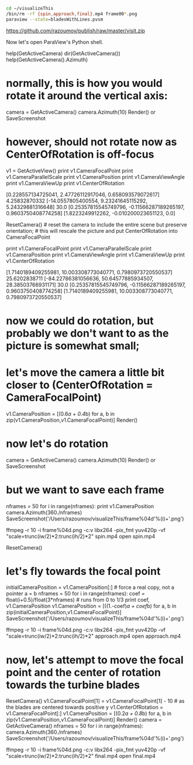 ```bash
cd ~/visualizeThis
/bin/rm -rf {spin,approach,final}.mp4 frame00*.png
paraview --state=bladesWithLines.pvsm
```


https://github.com/razoumov/publish/raw/master/visit.zip



Now let's open ParaView's Python shell.

help(GetActiveCamera)
dir(GetActiveCamera())
help(GetActiveCamera().Azimuth)

# normally, this is how you would rotate it around the vertical axis:
camera = GetActiveCamera()
camera.Azimuth(10)
Render() or SaveScreenshot
# however, should not rotate now as CenterOfRotation is off-focus

v1 = GetActiveView()
print v1.CameraFocalPoint
print v1.CameraParallelScale
print v1.CameraPosition
print v1.CameraViewAngle
print v1.CameraViewUp
print v1.CenterOfRotation

[0.228557134725041, 2.47726112917046, 0.658093579072617]
4.25832870332
[-14.0557805400554, 9.23241645115292, 5.24329881316648]
30.0
[0.25357815545749796, -0.11566287189265197, 0.9603750408774258]
[1.8223249912262, -0.010200023651123, 0.0]

ResetCamera()    # reset the camera to include the entire scene but preserve orientation;
		 # this will rescale the picture and put CenterOfRotation into CameraFocalPoint

print v1.CameraFocalPoint
print v1.CameraParallelScale
print v1.CameraPosition
print v1.CameraViewAngle
print v1.CameraViewUp
print v1.CenterOfRotation

[1.7140189409255981, 10.003308773040771, 0.7980973720550537]
25.6202838711
[-84.22786381056636, 50.64577885934507, 28.38503766931171]
30.0
[0.25357815545749796, -0.11566287189265197, 0.9603750408774258]
[1.7140189409255981, 10.003308773040771, 0.7980973720550537]

# now we could do rotation, but probably we don't want to as the picture is somewhat small;
# let's move the camera a little bit closer to (CenterOfRotation = CameraFocalPoint)

v1.CameraPosition = [(0.6*a + 0.4*b) for a, b in zip(v1.CameraPosition,v1.CameraFocalPoint)]
Render()

# now let's do rotation
camera = GetActiveCamera()
camera.Azimuth(10)
Render() or SaveScreenshot

# but we want to save each frame
nframes = 50
for i in range(nframes):
    print v1.CameraPosition
    camera.Azimuth(360./nframes)
    SaveScreenshot('/Users/razoumov/visualizeThis/frame%04d'%(i)+'.png')

ffmpeg -r 10 -i frame%04d.png -c:v libx264 -pix_fmt yuv420p -vf "scale=trunc(iw/2)*2:trunc(ih/2)*2" spin.mp4
open spin.mp4

ResetCamera()

# let's fly towards the focal point
initialCameraPosition = v1.CameraPosition[:]   # force a real copy, not a pointer a = b
nframes = 50
for i in range(nframes):
    coef = float(i+0.5)/float(3*nframes)  # runs from 0 to 1/3
    print coef, v1.CameraPosition
    v1.CameraPosition = [((1.-coef)*a + coef*b) for a, b in zip(initialCameraPosition,v1.CameraFocalPoint)]
    SaveScreenshot('/Users/razoumov/visualizeThis/frame%04d'%(i)+'.png')

ffmpeg -r 10 -i frame%04d.png -c:v libx264 -pix_fmt yuv420p -vf "scale=trunc(iw/2)*2:trunc(ih/2)*2" approach.mp4
open approach.mp4

# now, let's attempt to move the focal point and the center of rotation towards the turbine blades

ResetCamera()
v1.CameraFocalPoint[1] = v1.CameraFocalPoint[1] - 10   # as the blades are centered towards positive y
v1.CenterOfRotation = v1.CameraFocalPoint[:]
v1.CameraPosition = [(0.2*a + 0.8*b) for a, b in zip(v1.CameraPosition,v1.CameraFocalPoint)]
Render()
camera = GetActiveCamera()
nframes = 50
for i in range(nframes):
    camera.Azimuth(360./nframes)
    SaveScreenshot('/Users/razoumov/visualizeThis/frame%04d'%(i)+'.png')

ffmpeg -r 10 -i frame%04d.png -c:v libx264 -pix_fmt yuv420p -vf "scale=trunc(iw/2)*2:trunc(ih/2)*2" final.mp4
open final.mp4
